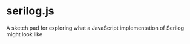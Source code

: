 serilog.js
==========

A sketch pad for exploring what a JavaScript implementation of Serilog might look like
